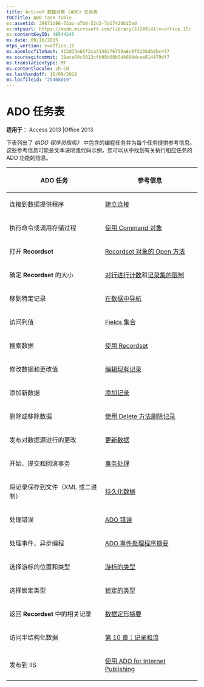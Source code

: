 ```yaml
---
title: ActiveX 数据对象 (ADO) 任务表
TOCTitle: ADO Task Table
ms:assetid: 39671d86-72ac-a7b0-53d2-7a17429b15ad
ms:mtpsurl: https://msdn.microsoft.com/library/JJ249141(v=office.15)
ms:contentKeyID: 48544245
ms.date: 09/18/2015
mtps_version: v=office.15
ms.openlocfilehash: 422d33e65f2ca3148276759a8c973295db8bc447
ms.sourcegitcommit: 19aca09c5812cfb98b68b5d4604dcaa814479df7
ms.translationtype: MT
ms.contentlocale: zh-CN
ms.lasthandoff: 10/09/2018
ms.locfileid: "25468019"
---
```

# <a name="ado-task-table"></a>ADO 任务表


**适用于**： Access 2013 |Office 2013

下表列出了 *《ADO 程序员指南》* 中包含的编程任务并为每个任务提供参考信息。这些参考信息可能是文本说明或代码示例，您可以从中找到有关执行相应任务的 ADO 功能的信息。

<table>
<colgroup>
<col style="width: 50%" />
<col style="width: 50%" />
</colgroup>
<thead>
<tr class="header">
<th><p>ADO 任务</p></th>
<th><p>参考信息</p></th>
</tr>
</thead>
<tbody>
<tr class="odd">
<td><p>连接到数据提供程序</p></td>
<td><p><a href="making-a-connection.md">建立连接</a></p></td>
</tr>
<tr class="even">
<td><p>执行命令或调用存储过程</p></td>
<td><p><a href="using-the-command-object-access.md">使用 Command 对象</a></p></td>
</tr>
<tr class="odd">
<td><p>打开 <strong>Recordset</strong></p></td>
<td><p><a href="open-method-ado-recordset.md">Recordset 对象的 Open 方法</a></p></td>
</tr>
<tr class="even">
<td><p>确定 <strong>Recordset</strong> 的大小</p></td>
<td><p><a href="counting-rows.md">对行进行计数</a>和<a href="the-limits-of-a-recordset.md">记录集的限制</a></p></td>
</tr>
<tr class="odd">
<td><p>移到特定记录</p></td>
<td><p><a href="navigating-through-the-data.md">在数据中导航</a></p></td>
</tr>
<tr class="even">
<td><p>访问列值</p></td>
<td><p><a href="the-fields-collection.md">Fields 集合</a></p></td>
</tr>
<tr class="odd">
<td><p>搜索数据</p></td>
<td><p><a href="working-with-recordsets.md">使用 Recordset</a></p></td>
</tr>
<tr class="even">
<td><p>修改数据和更改值</p></td>
<td><p><a href="editing-existing-records.md">编辑现有记录</a></p></td>
</tr>
<tr class="odd">
<td><p>添加新数据</p></td>
<td><p><a href="adding-records.md">添加记录</a></p></td>
</tr>
<tr class="even">
<td><p>删除或移除数据</p></td>
<td><p><a href="deleting-records-using-the-delete-method.md">使用 Delete 方法删除记录</a></p></td>
</tr>
<tr class="odd">
<td><p>发布对数据源进行的更改</p></td>
<td><p><a href="updating-data.md">更新数据</a></p></td>
</tr>
<tr class="even">
<td><p>开始、提交和回滚事务</p></td>
<td><p><a href="transaction-processing.md">事务处理</a></p></td>
</tr>
<tr class="odd">
<td><p>将记录保存到文件（XML 或二进制）</p></td>
<td><p><a href="persisting-data.md">持久化数据</a></p></td>
</tr>
<tr class="even">
<td><p>处理错误</p></td>
<td><p><a href="ado-errors.md">ADO 错误</a></p></td>
</tr>
<tr class="odd">
<td><p>处理事件、异步编程</p></td>
<td><p><a href="ado-event-handler-summary.md">ADO 事件处理程序摘要</a></p></td>
</tr>
<tr class="even">
<td><p>选择游标的位置和类型</p></td>
<td><p><a href="types-of-cursors.md">游标的类型</a></p></td>
</tr>
<tr class="odd">
<td><p>选择锁定类型</p></td>
<td><p><a href="types-of-locks.md">锁定的类型</a></p></td>
</tr>
<tr class="even">
<td><p>返回 <strong>Recordset</strong> 中的相关记录</p></td>
<td><p><a href="data-shaping-summary.md">数据定形摘要</a></p></td>
</tr>
<tr class="odd">
<td><p>访问半结构化数据</p></td>
<td><p><a href="chapter-10-records-and-streams.md">第 10 章：记录和流</a></p></td>
</tr>
<tr class="even">
<td><p>发布到 IIS</p></td>
<td><p><a href="using-ado-for-internet-publishing.md">使用 ADO for Internet Publishing</a></p></td>
</tr>
</tbody>
</table>

